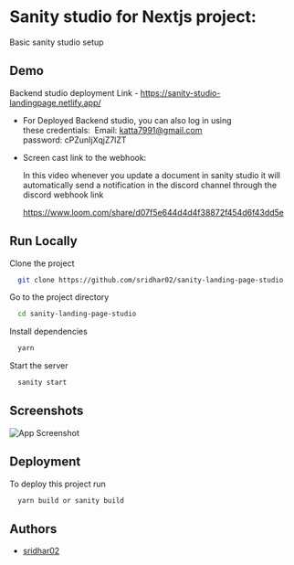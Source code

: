 
# Sanity studio for Nextjs project:

Basic sanity studio setup 

## Demo

 Backend studio deployment Link - https://sanity-studio-landingpage.netlify.app/

- For Deployed Backend studio,
    you can also log in using these credentials: 
    Email: katta7991@gmail.com
    password: cPZunIjXqjZ7lZT

- Screen cast link to the webhook:

    In this video whenever you update a document in sanity studio it will automatically send a notification in the discord channel through the discord webhook link

    https://www.loom.com/share/d07f5e644d4d4f38872f454d6f43dd5e
    


## Run Locally

Clone the project

```bash
  git clone https://github.com/sridhar02/sanity-landing-page-studio
```

Go to the project directory

```bash
  cd sanity-landing-page-studio
```

Install dependencies

```bash
  yarn
```

Start the server

```bash
  sanity start
```


## Screenshots

![App Screenshot](https://res.cloudinary.com/dfzxo5erv/image/upload/v1655132932/Screenshot_kia6lh.png)


## Deployment

To deploy this project run

```bash
  yarn build or sanity build
```


## Authors

- [sridhar02](https://www.github.com/sridhar02)

